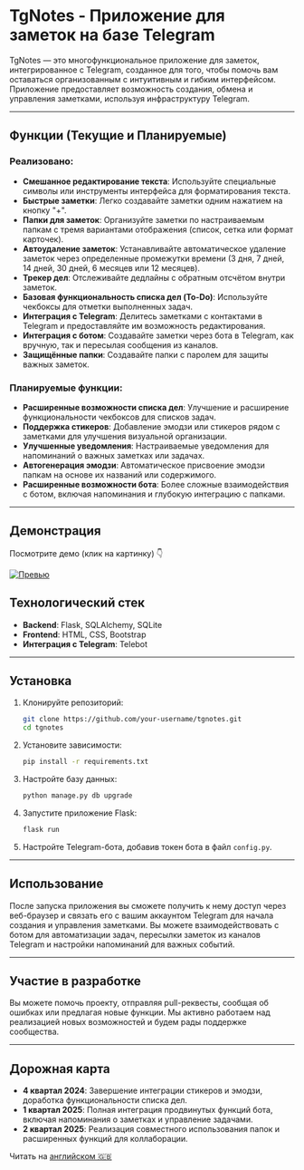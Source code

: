 # TgNotes - Приложение для заметок на базе Telegram

TgNotes — это многофункциональное приложение для заметок, интегрированное с Telegram, созданное для того, чтобы помочь вам оставаться организованным с интуитивным и гибким интерфейсом. Приложение предоставляет возможность создания, обмена и управления заметками, используя инфраструктуру Telegram.

---

## Функции (Текущие и Планируемые)

### Реализовано:
- **Смешанное редактирование текста**: Используйте специальные символы или инструменты интерфейса для форматирования текста.
- **Быстрые заметки**: Легко создавайте заметки одним нажатием на кнопку "+".
- **Папки для заметок**: Организуйте заметки по настраиваемым папкам с тремя вариантами отображения (список, сетка или формат карточек).
- **Автоудаление заметок**: Устанавливайте автоматическое удаление заметок через определенные промежутки времени (3 дня, 7 дней, 14 дней, 30 дней, 6 месяцев или 12 месяцев).
- **Трекер дел**: Отслеживайте дедлайны с обратным отсчётом внутри заметок.
- **Базовая функциональность списка дел (To-Do)**: Используйте чекбоксы для отметки выполненных задач.
- **Интеграция с Telegram**: Делитесь заметками с контактами в Telegram и предоставляйте им возможность редактирования.
- **Интеграция с ботом**: Создавайте заметки через бота в Telegram, как вручную, так и пересылая сообщения из каналов.
- **Защищённые папки**: Создавайте папки с паролем для защиты важных заметок.

### Планируемые функции:
- **Расширенные возможности списка дел**: Улучшение и расширение функциональности чекбоксов для списков задач.
- **Поддержка стикеров**: Добавление эмодзи или стикеров рядом с заметками для улучшения визуальной организации.
- **Улучшенные уведомления**: Настраиваемые уведомления для напоминаний о важных заметках или задачах.
- **Автогенерация эмодзи**: Автоматическое присвоение эмодзи папкам на основе их названий или содержимого.
- **Расширенные возможности бота**: Более сложные взаимодействия с ботом, включая напоминания и глубокую интеграцию с папками.

---

## Демонстрация

Посмотрите демо (клик на картинку)&nbsp;&#128071;

[![Превью](https://i.postimg.cc/SNfM1TmS/2024-09-21-17-00-51.png)](https://drive.google.com/file/d/1GoVlzjxeMUeYOAhw_7cgQfv4XwvRi_gT/view?usp=drive_link)


## Технологический стек

- **Backend**: Flask, SQLAlchemy, SQLite
- **Frontend**: HTML, CSS, Bootstrap
- **Интеграция с Telegram**: Telebot

---

## Установка

1. Клонируйте репозиторий:

    ```bash
    git clone https://github.com/your-username/tgnotes.git
    cd tgnotes
    ```

2. Установите зависимости:

    ```bash
    pip install -r requirements.txt
    ```

3. Настройте базу данных:

    ```bash
    python manage.py db upgrade
    ```

4. Запустите приложение Flask:

    ```bash
    flask run
    ```

5. Настройте Telegram-бота, добавив токен бота в файл `config.py`.

---

## Использование

После запуска приложения вы сможете получить к нему доступ через веб-браузер и связать его с вашим аккаунтом Telegram для начала создания и управления заметками. Вы можете взаимодействовать с ботом для автоматизации задач, пересылки заметок из каналов Telegram и настройки напоминаний для важных событий.

---

## Участие в разработке

Вы можете помочь проекту, отправляя pull-реквесты, сообщая об ошибках или предлагая новые функции. Мы активно работаем над реализацией новых возможностей и будем рады поддержке сообщества.

---

## Дорожная карта

- **4 квартал 2024**: Завершение интеграции стикеров и эмодзи, доработка функциональности списка дел.
- **1 квартал 2025**: Полная интеграция продвинутых функций бота, включая напоминания о заметках и управление задачами.
- **2 квартал 2025**: Реализация совместного использования папок и расширенных функций для коллаборации.

Читать на [английском&nbsp;&#127468;&#127463;](README.md)
